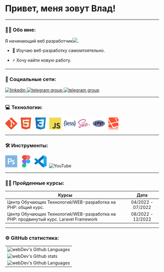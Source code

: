 
# Привет, меня зовут Влад!

---

### :man_technologist: Обо мне:

Я начинающий веб разработчик<img src="https://media.giphy.com/media/WUlplcMpOCEmTGBtBW/giphy.gif" width="30px">.  

- :telescope: Изучаю веб-разработку самомтоятельно.

- :zap: Хочу найти новую работу.

<!-- - :mailbox: Как связаться со мной: [![Telegram Badge](https://img.shields.io/badge/-MatveevVladislav-black?style=flat&logo=Telegram&logoColor=white)](https://t.me/VLMADev) [![Gmail Badge](https://img.shields.io/badge/-Gmail-darkred?style=flat&logo=Gmail&logoColor=white)](mailto:angrucat@gmail.com) -->

---

 ### 🤝 Социальные сети:

  <div id="badges">
    <a href="https://www.linkedin.com/in/matveev-vladislav/" target="_blank">
      <img src="https://i.ibb.co/3Bf8kd7/002-linkedin.png" width="40" height="40" alt="linkedin" />
    </a>
    <a href="https://t.me/VLMADev" target="_blank">
      <img src="https://i.ibb.co/gP784Rp/001-telegram.png" width="40" height="40" alt="telegram group"/>
    </a>
    <a href="mailto:angrucat@gmail.com" target="_blank">
      <img src="https://i.ibb.co/MBhB3bz/003-gmail.png" width="40" height="40" alt="telegram group"/>
    </a>
  </div>

---

### 💻 Технологии:

<div>
  <img src="https://github.com/devicons/devicon/blob/master/icons/git/git-original.svg" title="git" alt="git" width="40" height="40"/>&nbsp
  <img src="https://github.com/devicons/devicon/blob/master/icons/html5/html5-original.svg" title="html5" alt="html5" width="40" height="40"/>&nbsp
  <img src="https://github.com/devicons/devicon/blob/master/icons/css3/css3-original.svg" title="css" alt="css" width="40" height="40"/>&nbsp
  <img src="https://github.com/devicons/devicon/blob/master/icons/javascript/javascript-original.svg" title="javascript" alt="javascript" width="40" height="40"/>&nbsp
  <img src="https://github.com/devicons/devicon/blob/master/icons/less/less-plain-wordmark.svg" title="less" alt="less" width="40" height="40"/>&nbsp;
  <img src="https://github.com/devicons/devicon/blob/master/icons/sass/sass-original.svg" title="sass" alt="sass" width="40" height="40"/>&nbsp;
  <img src="https://github.com/devicons/devicon/blob/master/icons/php/php-original.svg" title="php" alt="php" width="40" height="40"/>&nbsp;
  <img src="https://github.com/devicons/devicon/blob/master/icons/laravel/laravel-plain-wordmark.svg" title="php" alt="php" width="40" height="40"/>&nbsp;
</div>

---

### 🛠 Инструменты:

<div>
  <img src="https://github.com/devicons/devicon/blob/master/icons/photoshop/photoshop-plain.svg" title="photoshop" alt="photoshop" width="40" height="40"/>&nbsp;
  <img src="https://github.com/devicons/devicon/blob/master/icons/figma/figma-original.svg" title="figma" alt="figma" width="40" height="40"/>&nbsp;
  <img src="https://github.com/devicons/devicon/blob/master/icons/vscode/vscode-original.svg" title="vscode" alt="vscode" width="40" height="40"/>&nbsp;
  <img src="https://cdn-icons-png.flaticon.com/512/124/124015.png" title="YouTube" alt="YouTube" width="40" height="40"/>&nbsp;
</div>

---

### 👩‍💻 Пройденные курсы:

| Курсы                                                           | Дата              |
| ----------------------------------------------------------------| :---------------: |
| Центр Обучающих Технологий/WEB-разработка на PHP: общий курс.                            | 04/2022 - 07/2022 |
| Центр Обучающих Технологий/WEB-разработка на PHP: продвинутый курс. Laravel Framework                            | 08/2022 - 12/2022 |
---

### ⚙️ GitHub статистика:
<table>
<tr>
  <td>
    <img align="left" alt="webDev's Github Languages" src="https://github-readme-stats-sigma-five.vercel.app/api/top-langs/?username=VLMADev&layout=compact&bg_color=191919&title_color=025E73&text_color=A5A692"/>
  </td>
</tr>
<tr>
<td>
  <img align="left" src="https://streak-stats.demolab.com?user=VLMADev&background=191919&fire=F2A71B&ring=025E73&currStreakNum=A5A692&sideNums=A5A692&currStreakLabel=A5A692&sideLabels=A5A692&dates=025E73&stroke=025E73" alt="webDev's Github stats"/>
  </td>
</tr>
<tr>
<td>
  <img align="left" alt="webDev's Github Languages" src="https://github-readme-stats.vercel.app/api?username=VLMADev&show_icons=true&bg_color=191919&title_color=025E73&text_color=A5A692&icon_color=F2A71B"/>
  </td>
</tr>
</table>


 
